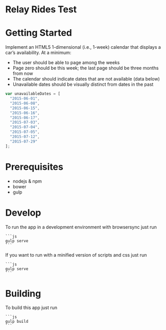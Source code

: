 Relay Rides Test
================

# Getting Started

Implement an HTML5 1-dimensional (i.e., 1-week) calendar that displays a car’s availability. At a minimum:

  * The user should be able to page among the weeks
  * Page zero should be this week; the last page should be three months from now
  * The calendar should indicate dates that are not available (data below)
  * Unavailable dates should be visually distinct from dates in the past

  ```js
  var unavailableDates = [
    "2015-06-01",
    "2015-06-08",
    "2015-06-15",
    "2015-06-16",
    "2015-06-17",
    "2015-07-03",
    "2015-07-04",
    "2015-07-05",
    "2015-07-12",
    "2015-07-29"
  ];
  ```

# Prerequisites
  * nodejs & npm
  * bower
  * gulp

# Develop
To run the app in a development environment with browsersync just run

    ```js
    gulp serve
    ```

If you want to run with a minified version of scripts and css just run

    ```js
    gulp serve
    ```

# Building

To build this app just run

    ```js
    gulp build
    ```
